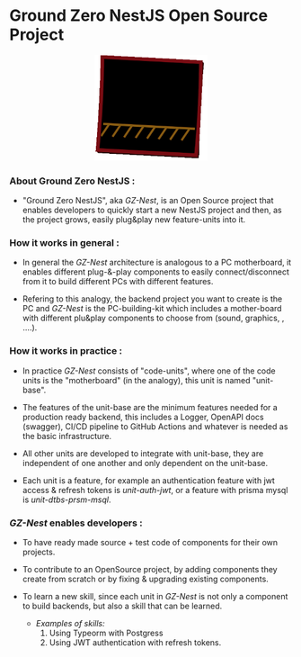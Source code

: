# Ground Zero NestJS Open Source Project

<p align="center">
  <img src="./media/gif-gz-nestjs-logo.gif" width="200" alt="Nest Logo" /> </a>
</p>


<p>

### About Ground Zero NestJS :
- "Ground Zero NestJS", aka *GZ-Nest*, is an Open Source project that enables developers to quickly start a new NestJS project and then, as the project grows, easily plug&play new feature-units into it.

### How it works in general :
- In general the *GZ-Nest* architecture is analogous to a PC motherboard, it enables different plug-&-play components to easily connect/disconnect from it to build different PCs with different features.

- Refering to this analogy, the backend project you want to create is the PC and *GZ-Nest* is the PC-building-kit which includes a mother-board with different plu&play components to choose from (sound, graphics, , ....).

### How it works in practice :
- In practice *GZ-Nest* consists of "code-units", where one of the code units is the "motherboard" (in the analogy), this unit is named "unit-base".

- The features of the unit-base are the minimum features needed for a production ready backend, this includes a Logger, OpenAPI docs (swagger), CI/CD pipeline to GitHub Actions and whatever is needed as the basic infrastructure.

- All other units are developed to integrate with unit-base, they are independent of one another and only dependent on the unit-base.

- Each unit is a feature, for example an authentication feature with jwt access & refresh tokens is *unit-auth-jwt*, or a feature with prisma mysql is *unit-dtbs-prsm-msql*. 

</p>


<p> 

### *GZ-Nest* enables developers :

- To have ready made source + test code of components for their own projects.

- To contribute to an OpenSource project, by adding components they create from scratch or by fixing & upgrading existing components.

- To learn a new skill, since each unit in *GZ-Nest* is not only a component to build backends, but also a skill that can be learned. 
  - *Examples of skills:*
     1. Using Typeorm with Postgress
    2. Using JWT authentication with refresh tokens.

</p>
